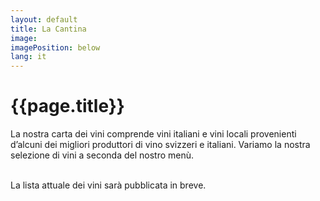 ```yaml
---
layout: default
title: La Cantina
image: 
imagePosition: below
lang: it
---
```



{{page.title}}
==============

La nostra carta dei vini comprende vini italiani e vini locali provenienti d’alcuni dei migliori produttori di vino svizzeri e italiani. Variamo la nostra selezione di vini a seconda del nostro menù.  

<br>
La lista attuale dei vini sarà pubblicata in breve.
